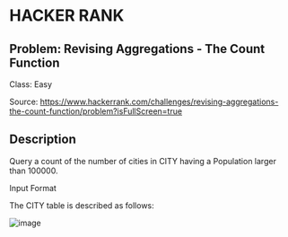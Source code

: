 # HACKER RANK
## Problem: Revising Aggregations - The Count Function
Class: Easy

Source: https://www.hackerrank.com/challenges/revising-aggregations-the-count-function/problem?isFullScreen=true

## Description
Query a count of the number of cities in CITY having a Population larger than 100000.

Input Format

The CITY table is described as follows:

![image](https://s3.amazonaws.com/hr-challenge-images/8137/1449729804-f21d187d0f-CITY.jpg)

